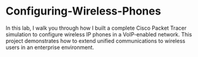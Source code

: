 # Configuring-Wireless-Phones
In this lab, I walk you through how I built a complete Cisco Packet Tracer simulation to configure wireless IP phones in a VoIP-enabled network. This project demonstrates how to extend unified communications to wireless users in an enterprise environment.

